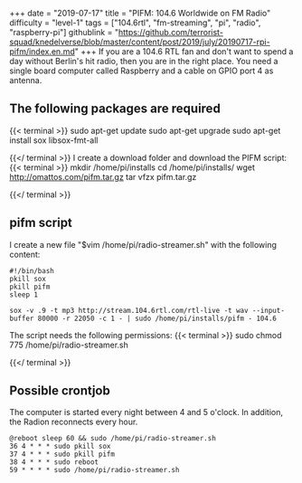 +++
date = "2019-07-17"
title = "PIFM: 104.6 Worldwide on FM Radio"
difficulty = "level-1"
tags = ["104.6rtl", "fm-streaming", "pi", "radio", "raspberry-pi"]
githublink = "https://github.com/terrorist-squad/knedelverse/blob/master/content/post/2019/july/20190717-rpi-pifm/index.en.md"
+++
If you are a 104.6 RTL fan and don't want to spend a day without Berlin's hit radio, then you are in the right place. You need a single board computer called Raspberry and a cable on GPIO port 4 as antenna.
## The following packages are required

{{< terminal >}}
sudo apt-get update
sudo apt-get upgrade
sudo apt-get install sox libsox-fmt-all

{{</ terminal >}}
I create a download folder and download the PIFM script:
{{< terminal >}}
mkdir /home/pi/installs
cd /home/pi/installs/
wget http://omattos.com/pifm.tar.gz
tar vfzx pifm.tar.gz

{{</ terminal >}}

## pifm script
I create a new file "$vim /home/pi/radio-streamer.sh" with the following content:
```
#!/bin/bash 
pkill sox 
pkill pifm 
sleep 1 

sox -v .9 -t mp3 http://stream.104.6rtl.com/rtl-live -t wav --input-buffer 80000 -r 22050 -c 1 - | sudo /home/pi/installs/pifm - 104.6

```
The script needs the following permissions:
{{< terminal >}}
sudo chmod 775 /home/pi/radio-streamer.sh

{{</ terminal >}}

## Possible crontjob
The computer is started every night between 4 and 5 o'clock. In addition, the Radion reconnects every hour.
```
@reboot sleep 60 && sudo /home/pi/radio-streamer.sh 
36 4 * * * sudo pkill sox 
37 4 * * * sudo pkill pifm 
38 4 * * * sudo reboot 
59 * * * * sudo /home/pi/radio-streamer.sh

```